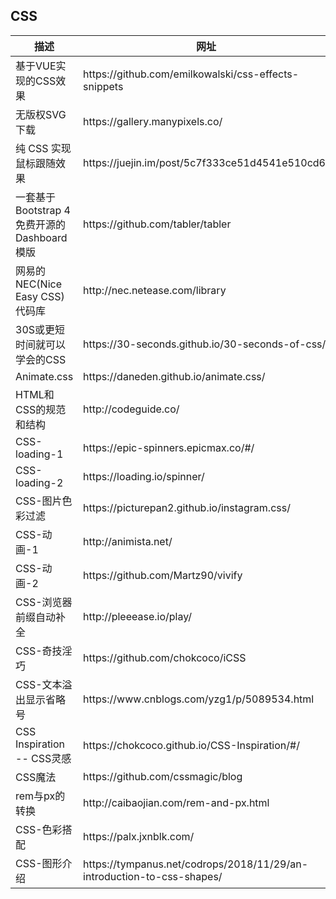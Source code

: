 ## CSS

<table>
  <thead>
    <tr>
      <th>描述</th>
      <th>网址</th>
    </tr>
  </thead>
  <tbody>
    <tr>
      <td>基于VUE实现的CSS效果</td>
      <td>https://github.com/emilkowalski/css-effects-snippets</td>
    </tr>
    <tr>
      <td>无版权SVG下载</td>
      <td>https://gallery.manypixels.co/</td>
    </tr>
    <tr>
      <td>纯 CSS 实现鼠标跟随效果</td>
      <td>https://juejin.im/post/5c7f333ce51d4541e510cd6f</td>
    </tr>
    <tr>
      <td>一套基于 Bootstrap 4 免费开源的 Dashboard 模版</td>
      <td>https://github.com/tabler/tabler</td>
    </tr>
    <tr>
      <td>网易的NEC(Nice Easy CSS)代码库</td>
      <td>http://nec.netease.com/library</td>
    </tr>
    <tr>
      <td>30S或更短时间就可以学会的CSS</td>
      <td>https://30-seconds.github.io/30-seconds-of-css/</td>
    </tr>
    <tr>
      <td>Animate.css</td>
      <td>https://daneden.github.io/animate.css/</td>
    </tr>
    <tr>
      <td>HTML和CSS的规范和结构</td>
      <td>http://codeguide.co/</td>
    </tr>
    <tr>
      <td>CSS-loading-1</td>
      <td>https://epic-spinners.epicmax.co/#/</td>
    </tr>
    <tr>
      <td>CSS-loading-2</td>
      <td>https://loading.io/spinner/</td>
    </tr>
    <tr>
      <td>CSS-图片色彩过滤</td>
      <td>https://picturepan2.github.io/instagram.css/</td>
    </tr>
    <tr>
      <td>CSS-动画-1</td>
      <td>http://animista.net/</td>
    </tr>
    <tr>
      <td>CSS-动画-2</td>
      <td>https://github.com/Martz90/vivify</td>
    </tr>
    <tr>
      <td>CSS-浏览器前缀自动补全</td>
      <td>http://pleeease.io/play/</td>
    </tr>
    <tr>
      <td>CSS-奇技淫巧</td>
      <td>https://github.com/chokcoco/iCSS</td>
    </tr>
    <tr>
      <td>CSS-文本溢出显示省略号</td>
      <td>https://www.cnblogs.com/yzg1/p/5089534.html</td>
    </tr>
    <tr>
      <td>CSS Inspiration -- CSS灵感</td>
      <td>https://chokcoco.github.io/CSS-Inspiration/#/</td>
    </tr>
    <tr>
      <td>CSS魔法</td>
      <td>https://github.com/cssmagic/blog</td>
    </tr>
    <tr>
      <td>rem与px的转换</td>
      <td>http://caibaojian.com/rem-and-px.html</td>
    </tr>
    <tr>
      <td>CSS-色彩搭配</td>
      <td>https://palx.jxnblk.com/</td>
    </tr>
    <tr>
      <td>CSS-图形介绍</td>
      <td>https://tympanus.net/codrops/2018/11/29/an-introduction-to-css-shapes/</td>
    </tr>
  </tbody>
</table>